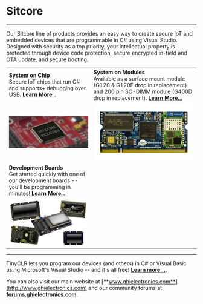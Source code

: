# Sitcore
---
Our Sitcore line of products provides an easy way to create secure IoT and embedded devices that are programmable in C# using Visual Studio. Designed with security as a top priority, your intellectual property is protected through device code protection, secure encrypted in-field and OTA update, and secure booting.

|  |  |
|---|---|
| **System on Chip** </br> Secure IoT chips that run C# and supports+ debugging over USB. [**Learn More...**](system-on-chip.md) | **System on Modules** </br> Available as a surface mount module (G120 & G120E drop in replacement) and 200 pin SO-DIMM module (G400D drop in replacement). [**Learn More...**](system-on-modules.md) |
| [![Sitcore SC20260](images/sc20260Board.jpg)](system-on-chip.md) | [![G400S](images/uc5550.jpg)](system-on-modules.md) |
| **Development Boards** </br> Get started quickly with one of our development boards -- you'll be programming in minutes! [**Learn More...**](development-boards.md)| |
| [![FEZ](images/development-options.jpg)](development-boards.md) | |
 
***

TinyCLR lets you program our devices (and others) in C# or Visual Basic using Microsoft's Visual Studio -- and it's all free!  [**Learn more...**](../../software/tinyclr/intro.md).

You can also visit our main website at [**www.ghielectronics.com**](http://www.ghielectronics.com) and our community forums at [**forums.ghielectronics.com**](https://forums.ghielectronics.com/).